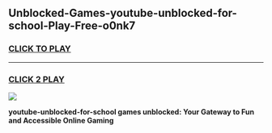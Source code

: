 
## Unblocked-Games-youtube-unblocked-for-school-Play-Free-o0nk7
<h3>
<a href="https://premium76.site?title=youtube-unblocked-for-school&ref=23A">CLICK TO PLAY</a></h3>
<hr>

<h3>
<a href="https://premium76.site?title=youtube-unblocked-for-school&ref=23A">CLICK 2 PLAY</a>
  
</h3>

<a href="https://premium76.site?title=youtube-unblocked-for-school&ref=23A"><img src="https://clearcache.store/games.png"></a>


**youtube-unblocked-for-school games unblocked: Your Gateway to Fun and Accessible Online Gaming**
